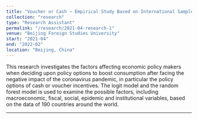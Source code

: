 ```yaml
---
title: "Voucher or Cash – Empirical Study Based on International Samples"
collection: "research"
type: "Research Assistant"
permalink: "/research/2021-04-research-1"
venue: "Beijing Foreign Studies University"
start: "2021-04"
end: "2022-02"
location: "Beijing, China"
---
```


 This research investigates the factors affecting economic policy makers when deciding upon policy options to boost consumption after facing the negative impact of the coronavirus pandemic, in particular the policy options of cash or voucher incentives. The logit model and the random forest model is used to examine the possible factors, including macroeconomic, fiscal, social, epidemic and institutional variables, based on the data of 190 countries around the world.

---